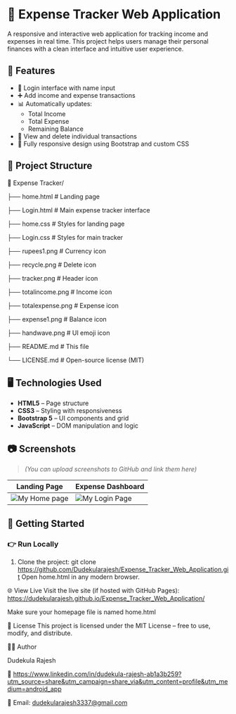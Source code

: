 # 💸 Expense Tracker Web Application 

A responsive and interactive web application for tracking income and expenses in real time. This project helps users manage their personal finances with a clean interface and intuitive user experience.

## 🌟 Features

- 🔐 Login interface with name input
- ➕ Add income and expense transactions
- 📊 Automatically updates:
  - Total Income
  - Total Expense
  - Remaining Balance
- 🧾 View and delete individual transactions
- 📱 Fully responsive design using Bootstrap and custom CSS

## 📂 Project Structure

📁 Expense Tracker/

├── home.html # Landing page

├── Login.html # Main expense tracker interface

├── home.css # Styles for landing page

├── Login.css # Styles for main tracker

├── rupees1.png # Currency icon

├── recycle.png # Delete icon

├── tracker.png # Header icon

├── totalincome.png # Income icon

├── totalexpense.png # Expense icon

├── expense1.png # Balance icon

├── handwave.png # UI emoji icon

├── README.md # This file

└── LICENSE.md # Open-source license (MIT)


## 🖥️ Technologies Used

- **HTML5** – Page structure
- **CSS3** – Styling with responsiveness
- **Bootstrap 5** – UI components and grid
- **JavaScript** – DOM manipulation and logic

## 📷 Screenshots

> *(You can upload screenshots to GitHub and link them here)*

| Landing Page | Expense Dashboard |
|--------------|-------------------|
| ![My Home page](./screenshots/homepage.png) | ![My Login Page](./screenshots/loginpage.png) |

## 🚀 Getting Started

### 👉 Run Locally

1. Clone the project:
   git clone https://github.com/Dudekularajesh/Expense_Tracker_Web_Application.git
Open home.html in any modern browser.

🌐 View Live
Visit the live site (if hosted with GitHub Pages):
https://dudekularajesh.github.io/Expense_Tracker_Web_Application/

Make sure your homepage file is named home.html

📄 License
This project is licensed under the MIT License – free to use, modify, and distribute.

🙋‍♂️ Author

Dudekula Rajesh

🔗 https://www.linkedin.com/in/dudekula-rajesh-ab1a3b259?utm_source=share&utm_campaign=share_via&utm_content=profile&utm_medium=android_app 

📧 Email: dudekularajesh3337@gmail.com
